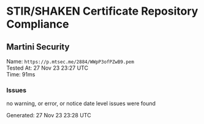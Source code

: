 # STIR/SHAKEN Certificate Repository Compliance

## Martini Security

Name: `https://p.mtsec.me/2884/WWpP3ofPZwB9.pem`\
Tested At: 27 Nov 23 23:27 UTC\
Time: 91ms

### Issues

no warning, or error, or notice date level issues were found

Generated: 27 Nov 23 23:28 UTC